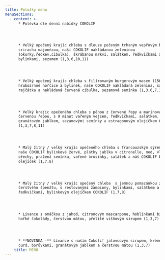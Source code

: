 ```yaml
---
title: Položky menu
menuSections:
  - content: >-
      * Polévka dle denní nabídky COKOLIF




      * Velký opečený krajíc chleba s dlouze pečeným trhaným vepřovým bokem,
      sriracha majonézou, naší COKOLIF nakládanou zeleninou
      (okurky,ředkev,cibulka), škrábanou mrkví, salátkem, ředkvičkami a
      bylinkami, sezamem (1,3,6,10,11)




      * Velký opečený krajíc chleba s filírovaným burgerovým masem (150g), dip z
      hrubozrnné hořčice a bylinek, naše COKOLIF nakládaná zelenina, salátek,
      rajčátka a nakládaná červená cibulka, sezamová semínka (1,3,6,7,10,11)




      * Velký krajíc opečeného chleba s pěnou z červené řepy a marinovanou
      červenou řepou, s 9 minut vařeným vejcem, ředkvičkami, salátkem,
      granátovým jablkem, sezamovými semínky a estragonovým olejíčkem COKOLIF
      (1,3,7,8,11)




      * Malý žitný / velký krajíc opečeného chleba s francouzským sýrem Brie,
      naše COKOLIF bylinkové žervé, plátky jablka v citronelle, med, vlašské
      ořechy, pražená semínka, vařené brusinky, salátek a náš COKOLIF bylinkový
      olejíček (1,7,8)




      * Malý žitný / velký krajíc opečený chleba  s jemnou pomazánkou z
      čerstvého špenátu, s restovanými žampiony, bylinkami, salátkem a
      ředkvičkami, bylinkovým olejíčkem COKOLIF (1,7,8)




      * Lívance s omáčkou z jahod, citronovým mascarpone, hoblinkami bílé a
      hořké čokolády, čerstvou mátou, přelité višňovým sirupem (1,3,7)




      * **NOVINKA -** Lívance s naším Cokolif jalovcovým sirupem, krémem s lemon
      curd, borůvkami, granátovým jablkem a čerstvou mátou (1,3,7)
    title: MENU
---
```


